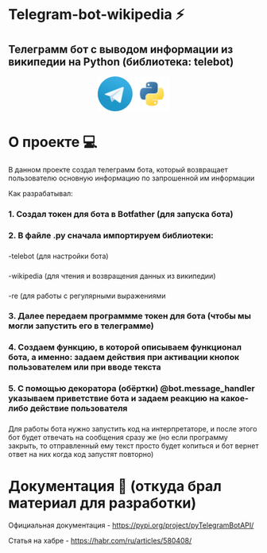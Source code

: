 ﻿# Telegram-bot-wikipedia ⚡
<p align="center">
      <h2>Телеграмм бот с выводом информации из википедии на Python (библиотека: telebot)</h2>
</p>

<p align="center">
   <img width = "70px" src="https://raw.githubusercontent.com/github/explore/80688e429a7d4ef2fca1e82350fe8e3517d3494d/topics/telegram/telegram.png" alt="Unity Version">
   <img width = "70px" src="https://raw.githubusercontent.com/github/explore/80688e429a7d4ef2fca1e82350fe8e3517d3494d/topics/python/python.png" alt="Unity Version">
</p>

# О проекте 💻

В данном проекте создал телеграмм бота, который возвращает пользователю основную информацию по запрошенной им информации 

Как разрабатывал:
### 1. Создал токен для бота в Botfather (для запуска бота)
### 2. В файле .py сначала импортируем библиотеки:
###
-telebot (для настройки бота)
###
-wikipedia (для чтения и возвращения данных из википедии)
###
-re (для работы с регулярными выражениями
### 3. Далее передаем программме токен для бота (чтобы мы могли запустить его в телеграмме)
### 4. Создаем функцию, в которой описываем функционал бота, а именно: задаем действия при активации кнопок пользователем или при вводе текста
### 5. С помощью декоратора (обёртки) @bot.message_handler указываем приветствие бота и задаем реакцию на какое-либо действие пользователя

###
###
Для работы бота нужно запустить код на интерпретаторе, и после этого бот будет отвечать на сообщения сразу же (но если программу закрыть, то отправленный ему текст просто будет копиться и бот вернет ответ на них когда код запустят повторно)
# Документация 📖 (откуда брал материал для разработки)

Официальная документация - https://pypi.org/project/pyTelegramBotAPI/

Статья на хабре - https://habr.com/ru/articles/580408/
